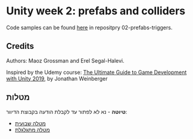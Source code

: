 # Unity week 2: prefabs and colliders

Code samples can be found [here](https://github.com/gamedev-at-ariel) in repositpry 02-prefabs-triggers.

## Credits

Authors: Maoz Grossman and Erel Segal-Halevi.

Inspired by the Udemy course:
[The Ultimate Guide to Game Development with Unity 2019](https://www.udemy.com/the-ultimate-guide-to-game-development-with-unity/), by Jonathan Weinberger

## מטלות

**טיוטה** - נא לא לפתור עד לקבלת הודעה בקבוצת הדיוור:

* [מטלה שבועית](homework.pdf)
* [מטלה מתגלגלת](yourgame.pdf)

